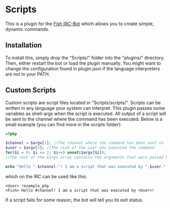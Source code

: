# Scripts

This is a plugin for the [Fish IRC-Bot](https://github.com/nkreer/Fish) which allows you to create simple, dynamic commands.

## Installation

To install this, simply drop the "Scripts/" folder into the "plugins/" directory. Then, either restart the bot or load the plugin manually.
You might want to change the configuration found in plugin.json if the language interpreters are not in your PATH.

## Custom Scripts

Custom scripts are script files located in "Scripts/scripts/".
Scripts can be written in any language your system can interpret.
This plugin passes some variables as shell-args when the script is executed. All output of a script will be sent to the channel where the command has been executed.
Below is a small example (you can find more in the scripts folder):

```php
<?php

$channel = $argv[1]; //The channel where the command has been sent in
$user = $argv[2]; //The nick of the user who executed the command
for($i = 0; $i <= 2; $i++) unset($argv[$i]);
//The rest of the $argv array contains the arguments that were passed by the user

echo "Hello ".$channel."! I am a script that was executed by ".$user."!";
```

which on the IRC can be used like this:

```
<User> !example_php
<Fish> Hello #channel! I am a script that was executed by <User>!
```

If a script fails for some reason, the bot will tell you its exit status.